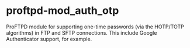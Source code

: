 proftpd-mod_auth_otp
====================

ProFTPD module for supporting one-time passwords (via the HOTP/TOTP algorithms)
in FTP and SFTP connections.  This include Google Authenticator support, for
example.
